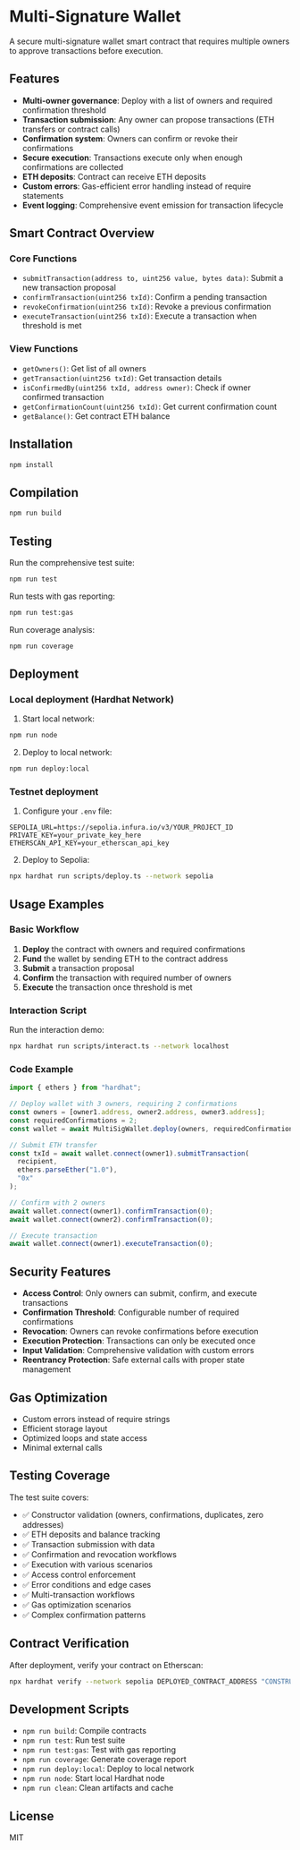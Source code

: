 # Multi-Signature Wallet

A secure multi-signature wallet smart contract that requires multiple owners to approve transactions before execution.

## Features

- **Multi-owner governance**: Deploy with a list of owners and required confirmation threshold
- **Transaction submission**: Any owner can propose transactions (ETH transfers or contract calls)
- **Confirmation system**: Owners can confirm or revoke their confirmations
- **Secure execution**: Transactions execute only when enough confirmations are collected
- **ETH deposits**: Contract can receive ETH deposits
- **Custom errors**: Gas-efficient error handling instead of require statements
- **Event logging**: Comprehensive event emission for transaction lifecycle

## Smart Contract Overview

### Core Functions

- `submitTransaction(address to, uint256 value, bytes data)`: Submit a new transaction proposal
- `confirmTransaction(uint256 txId)`: Confirm a pending transaction
- `revokeConfirmation(uint256 txId)`: Revoke a previous confirmation
- `executeTransaction(uint256 txId)`: Execute a transaction when threshold is met

### View Functions

- `getOwners()`: Get list of all owners
- `getTransaction(uint256 txId)`: Get transaction details
- `isConfirmedBy(uint256 txId, address owner)`: Check if owner confirmed transaction
- `getConfirmationCount(uint256 txId)`: Get current confirmation count
- `getBalance()`: Get contract ETH balance

## Installation

```bash
npm install
```

## Compilation

```bash
npm run build
```

## Testing

Run the comprehensive test suite:

```bash
npm run test
```

Run tests with gas reporting:

```bash
npm run test:gas
```

Run coverage analysis:

```bash
npm run coverage
```

## Deployment

### Local deployment (Hardhat Network)

1. Start local network:
```bash
npm run node
```

2. Deploy to local network:
```bash
npm run deploy:local
```

### Testnet deployment

1. Configure your `.env` file:
```env
SEPOLIA_URL=https://sepolia.infura.io/v3/YOUR_PROJECT_ID
PRIVATE_KEY=your_private_key_here
ETHERSCAN_API_KEY=your_etherscan_api_key
```

2. Deploy to Sepolia:
```bash
npx hardhat run scripts/deploy.ts --network sepolia
```

## Usage Examples

### Basic Workflow

1. **Deploy** the contract with owners and required confirmations
2. **Fund** the wallet by sending ETH to the contract address
3. **Submit** a transaction proposal
4. **Confirm** the transaction with required number of owners
5. **Execute** the transaction once threshold is met

### Interaction Script

Run the interaction demo:

```bash
npx hardhat run scripts/interact.ts --network localhost
```

### Code Example

```typescript
import { ethers } from "hardhat";

// Deploy wallet with 3 owners, requiring 2 confirmations
const owners = [owner1.address, owner2.address, owner3.address];
const requiredConfirmations = 2;
const wallet = await MultiSigWallet.deploy(owners, requiredConfirmations);

// Submit ETH transfer
const txId = await wallet.connect(owner1).submitTransaction(
  recipient,
  ethers.parseEther("1.0"),
  "0x"
);

// Confirm with 2 owners
await wallet.connect(owner1).confirmTransaction(0);
await wallet.connect(owner2).confirmTransaction(0);

// Execute transaction
await wallet.connect(owner1).executeTransaction(0);
```

## Security Features

- **Access Control**: Only owners can submit, confirm, and execute transactions
- **Confirmation Threshold**: Configurable number of required confirmations
- **Revocation**: Owners can revoke confirmations before execution
- **Execution Protection**: Transactions can only be executed once
- **Input Validation**: Comprehensive validation with custom errors
- **Reentrancy Protection**: Safe external calls with proper state management

## Gas Optimization

- Custom errors instead of require strings
- Efficient storage layout
- Optimized loops and state access
- Minimal external calls

## Testing Coverage

The test suite covers:

- ✅ Constructor validation (owners, confirmations, duplicates, zero addresses)
- ✅ ETH deposits and balance tracking
- ✅ Transaction submission with data
- ✅ Confirmation and revocation workflows
- ✅ Execution with various scenarios
- ✅ Access control enforcement
- ✅ Error conditions and edge cases
- ✅ Multi-transaction workflows
- ✅ Gas optimization scenarios
- ✅ Complex confirmation patterns

## Contract Verification

After deployment, verify your contract on Etherscan:

```bash
npx hardhat verify --network sepolia DEPLOYED_CONTRACT_ADDRESS "CONSTRUCTOR_ARG1" "CONSTRUCTOR_ARG2"
```

## Development Scripts

- `npm run build`: Compile contracts
- `npm run test`: Run test suite
- `npm run test:gas`: Test with gas reporting
- `npm run coverage`: Generate coverage report
- `npm run deploy:local`: Deploy to local network
- `npm run node`: Start local Hardhat node
- `npm run clean`: Clean artifacts and cache

## License

MIT